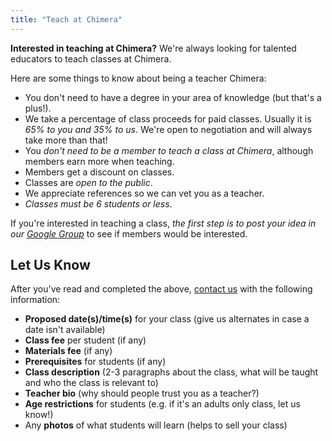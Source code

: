 ```yaml
---
title: "Teach at Chimera"
---
```


**Interested in teaching at Chimera?** We're always looking for talented educators to teach classes at Chimera.

Here are some things to know about being a teacher Chimera:

- You don't need to have a degree in your area of knowledge (but that's a plus!).
- We take a percentage of class proceeds for paid classes. Usually it is *65% to you and 35% to us*. We're open to negotiation and will always take more than that!
- You *don't need to be a member to teach a class at Chimera*, although members earn more when teaching.
- Members get a discount on classes.
- Classes are *open to the public*.
- We appreciate references so we can vet you as a teacher.
- *Classes must be 6 students or less*.


If you're interested in teaching a class, *the first step is to post your idea in our [Google Group](https://groups.google.com/forum/#!forum/chimera-art-space)* to see if members would be interested.


## Let Us Know

After you've read and completed the above, [contact us](/contact/) with the following information:

- **Proposed date(s)/time(s)** for your class (give us alternates in case a date isn't available)
- **Class fee** per student (if any)
- **Materials fee** (if any)
- **Prerequisites** for students (if any)
- **Class description** (2-3 paragraphs about the class, what will be taught and who the class is relevant to)
- **Teacher bio** (why should people trust you as a teacher?)
- **Age restrictions** for students (e.g. if it's an adults only class, let us know!)
- Any **photos** of what students will learn (helps to sell your class)
